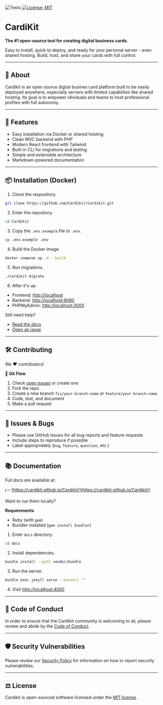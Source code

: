 ![Tests](https://github.com/Cardikit/Cardikit/actions/workflows/tests.yml/badge.svg)
[![License: MIT](https://img.shields.io/badge/License-MIT-blue.svg)](LICENSE)

# CardiKit

**The #1 open-source tool for creating digital business cards.**

Easy to install, quick to deploy, and ready for your personal server - even shared hosting. Build, host, and share your cards with full control.

---

## 🪪 About

Cardikit is an open source digital busines card platform built to be easily deployed anywhere, especially servers with limited capabilites like shared hosting. Its goal is to empower idividuals and teams to host professional profiles with full autonomy.

---

## 🚀 Features

- Easy installation via Docker or shared hosting
- Clean MVC backend with PHP
- Modern React frontend with Tailwind
- Built-in CLI for migrations and testing
- Simple and extensible architecture
- Markdown-powered documentation

---

## 📦 Installation (Docker)

1. Clone the respository.

```bash
git clone https://github.com/Cardikit/Cardikit.git
```

2. Enter the repository.

```bash
cd Cardikit
```

3. Copy the `.env.example` file to `.env`.

```bash
cp .env.example .env
```

4. Build the Docker image.

```bash
docker compose up -d --build
```

5. Run migrations.

```bash
./cardikit migrate
```

6. After it's up:

- Frontend: [http://localhost](http://localhost)
- Backend: [http://localhost:8080](http://localhost:8080)
- PHPMyAdmin: [http://localhost:3000](http://localhost:3000)

Still need help?

- [Read the docs](https://cardikit.github.io/Cardikit/)
- [Open an issue](https://github.com/Cardikit/Cardikit/issues)

---

## 🛠 Contributing

We ❤️ contributors!

**🧭 Git Flow**

1. Check [open issues](https://github.com/Cardikit/Cardikit/issues) or create one
2. Fork the repo
3. Create a new branch `fix/your-branch-name` or `feature/your-branch-name`
4. Code, test, and document
5. Make a pull request

---

## 🐛 Issues & Bugs

- Please use GitHub Issues for all bug reports and feature requests
- Include steps to reproduce if possible
- Label appropriately (`bug`, `feature`, `question`, etc.)

---

## 📚 Documentation

Full docs are available at:

👉 [https://cardikit.github.io/Cardikit/](https://cardikit.github.io/Cardikit/)

Want to run them locally?

**Requirements**

- Ruby (with `gem`)
- Bundler installed (`gem install bundler`)

1. Enter `docs` directory.

```bash
cd docs
```

2. Install dependencies.

```bash
bundle install --path vendor/bundle
```

3. Run the server.

```bash
bundle exec jekyll serve --baseurl ""
```

4. Visit [http://localhost:4000](http://localhost:4000)

---

## 👮 Code of Conduct

In order to ensure that the Cardikit community is welcoming to all, please review and abide by the [Code of Conduct](https://github.com/Cardikit/Cardikit/blob/main/CODE_OF_CONDUCT.md).

---

## 🛡 Security Vulnerabilities

Please review our [Security Policy](https://github.com/Cardikit/Cardikit/blob/main/.github/SECURITY.md) for information on how to report security vulnerabilities.

---

## ⚖ License

Cardikit is open-sourced software licensed under the [MIT license](https://github.com/Cardikit/Cardikit/blob/main/LICENSE).
